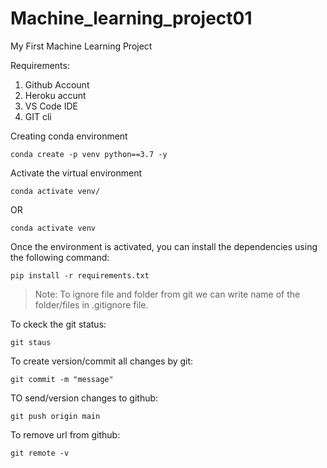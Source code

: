 # Machine_learning_project01
My First Machine Learning Project

Requirements:

1. Github Account
2. Heroku accunt
3. VS Code IDE 
4. GIT cli


Creating conda environment
```
conda create -p venv python==3.7 -y
````
Activate the virtual environment
```
conda activate venv/
```
OR
```
conda activate venv
```
Once the environment is activated, you can install the dependencies using the following command:

```
pip install -r requirements.txt
```

> Note: To ignore file and folder from git we can write name of the folder/files in .gitignore file.

To ckeck the git status:
```
git staus
```
To create version/commit all changes by git:
```
git commit -m "message"
```
TO send/version changes to github:
```
git push origin main
```
To remove url from github:
```
git remote -v
```